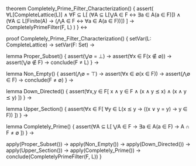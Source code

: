 theorem Completely_Prime_Filter_Characterization() {
  assert(
    ∀L[CompleteLattice(L)] ∧
    ∀F ⊆ L[
      (∀A ⊆ L[⋁A ∈ F ↔ ∃a ∈ A(a ∈ F)]) ∧
      (∀A ⊆ L[Finite(A) → (⋀A ∈ F ↔ ∀a ∈ A(a ∈ F))])
    ] →
    CompletelyPrimeFilter(F, L)
  )
} ↔

proof Completely_Prime_Filter_Characterization() {
  setVar(L: CompleteLattice) →
  setVar(F: Set) →
  
  lemma Proper_Subset() {
    assert(⋁∅ = ⊥) →
    assert(∀x ∈ F(x ∉ ∅)) →
    assert(⋁∅ ∉ F) →
    conclude(F ≠ L)
  } →

  lemma Non_Empty() {
    assert(⋀∅ = ⊤) →
    assert(∀x ∈ ∅(x ∈ F)) →
    assert(⋀∅ ∈ F) →
    conclude(F ≠ ∅)
  } →

  lemma Down_Directed() {
    assert(∀x,y ∈ F[
      x ∧ y ∈ F ∧
      (x ∧ y ⪯ x) ∧ 
      (x ∧ y ⪯ y)
    ])
  } →

  lemma Upper_Section() {
    assert(∀x ∈ F[
      ∀y ∈ L(x ⪯ y → 
        ((x ∨ y = y) →
        y ∈ F))
    ])
  } →

  lemma Completely_Prime() {
    assert(∀A ⊆ L[
      ⋁A ∈ F →
      ∃a ∈ A(a ∈ F) →
      A ∩ F ≠ ∅
    ])
  } →

  apply(Proper_Subset()) →
  apply(Non_Empty()) →
  apply(Down_Directed()) →
  apply(Upper_Section()) →
  apply(Completely_Prime()) →
  conclude(CompletelyPrimeFilter(F, L))
}